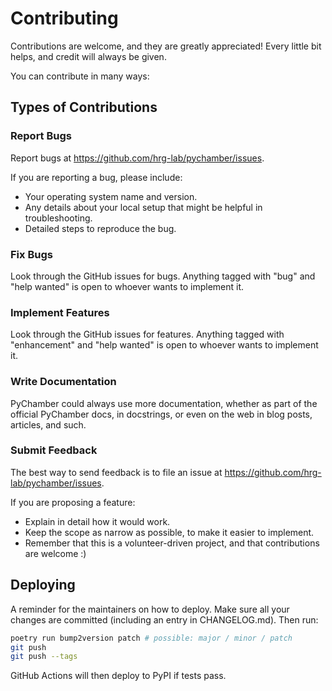 # Contributing

Contributions are welcome, and they are greatly appreciated! Every little bit
helps, and credit will always be given.

You can contribute in many ways:

## Types of Contributions

### Report Bugs

Report bugs at <https://github.com/hrg-lab/pychamber/issues>.

If you are reporting a bug, please include:

* Your operating system name and version.
* Any details about your local setup that might be helpful in troubleshooting.
* Detailed steps to reproduce the bug.

### Fix Bugs

Look through the GitHub issues for bugs. Anything tagged with "bug" and "help
wanted" is open to whoever wants to implement it.

### Implement Features

Look through the GitHub issues for features. Anything tagged with "enhancement"
and "help wanted" is open to whoever wants to implement it.

### Write Documentation

PyChamber could always use more documentation, whether as part of the
official PyChamber docs, in docstrings, or even on the web in blog posts,
articles, and such.

### Submit Feedback

The best way to send feedback is to file an issue at <https://github.com/hrg-lab/pychamber/issues>.

If you are proposing a feature:

* Explain in detail how it would work.
* Keep the scope as narrow as possible, to make it easier to implement.
* Remember that this is a volunteer-driven project, and that contributions
  are welcome :)

## Deploying

A reminder for the maintainers on how to deploy.
Make sure all your changes are committed (including an entry in CHANGELOG.md).
Then run:

```bash
poetry run bump2version patch # possible: major / minor / patch
git push
git push --tags
```

GitHub Actions will then deploy to PyPI if tests pass.
